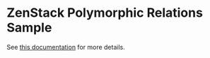 # ZenStack Polymorphic Relations Sample

See [this documentation](https://zenstack.dev/docs/next/guides/polymorphism) for more details.

